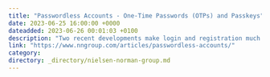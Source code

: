 ```yaml
---
title: "Passwordless Accounts - One-Time Passwords (OTPs) and Passkeys"
date: 2023-06-25 16:00:00 +0000
dateadded: 2023-06-26 00:01:03 +0100
description: "Two recent developments make login and registration much easier."
link: "https://www.nngroup.com/articles/passwordless-accounts/"
category:
directory: _directory/nielsen-norman-group.md
---
```

